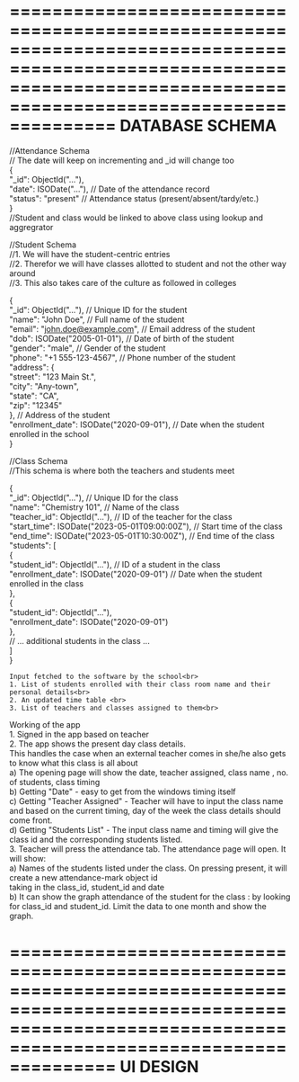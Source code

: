 ======================================================================================================================================================================
                                                                  DATABASE SCHEMA
======================================================================================================================================================================

//Attendance Schema<br>
//  The date will keep on incrementing and _id will change too<br>
{<br>
  "_id": ObjectId("..."), <br>
  "date": ISODate("..."), // Date of the attendance record<br>
  "status": "present" // Attendance status (present/absent/tardy/etc.)<br>
}<br>
//Student and class would be linked to above class using lookup and aggregrator<br>

//Student Schema<br>
//1. We will have the student-centric entries<br>
//2. Therefor we will have classes allotted to student and not the other way around<br>
//3. This also takes care of the culture as followed in colleges<br>

{<br>
  "_id": ObjectId("..."), // Unique ID for the student<br>
  "name": "John Doe", // Full name of the student<br>
  "email": "john.doe@example.com", // Email address of the student<br>
  "dob": ISODate("2005-01-01"), // Date of birth of the student<br>
  "gender": "male", // Gender of the student<br>
  "phone": "+1 555-123-4567", // Phone number of the student<br>
  "address": {<br>
    "street": "123 Main St.",<br>
    "city": "Any-town",<br>
    "state": "CA",<br>
    "zip": "12345"<br>
  }, // Address of the student<br>
  "enrollment_date": ISODate("2020-09-01"), // Date when the student enrolled in the school<br>
}<br>


//Class Schema<br>
//This schema is where both the teachers and students meet<br>

{<br>
  "_id": ObjectId("..."), // Unique ID for the class<br>
  "name": "Chemistry 101", // Name of the class<br>
  "teacher_id": ObjectId("..."), // ID of the teacher for the class<br>
  "start_time": ISODate("2023-05-01T09:00:00Z"), // Start time of the class<br>
  "end_time": ISODate("2023-05-01T10:30:00Z"), // End time of the class<br>
  "students": [<br>
    {<br>
      "student_id": ObjectId("..."), // ID of a student in the class<br>
      "enrollment_date": ISODate("2020-09-01") // Date when the student enrolled in the class<br>
    },<br>
    {<br>
      "student_id": ObjectId("..."),<br>
      "enrollment_date": ISODate("2020-09-01")<br>
    },<br>
    // ... additional students in the class ...<br>
  ]<br>
}<br>

    Input fetched to the software by the school<br>
    1. List of students enrolled with their class room name and their personal details<br>
    2. An updated time table <br>
    3. List of teachers and classes assigned to them<br>




   Working of the app<br>
    1.  Signed in the app based on teacher<br>
    2.  The app shows the present day class details. <br>
        This handles the case when an external teacher comes in she/he also gets to know what this class is all about<br>
        a) The opening page will show the date, teacher assigned, class name , no. of students, class timing<br>
        b) Getting "Date" - easy to get from the windows timing itself<br>
        c) Getting "Teacher Assigned" - Teacher will have to input the class name and based on the current timing, 
            day of the week the class details should come front.<br>
        d) Getting "Students List" - The input class name and timing will give the class id and the corresponding students listed.<br>
    3.  Teacher will press the attendance tab. The attendance page will open. It will show:<br>
        a) Names of the students listed under the class. On pressing present, it will create a new attendance-mark object id<br>
            taking in the class_id, student_id and date<br>
        b) It can show the graph attendance of the student for the class : by looking for class_id and student_id. 
            Limit the data to one month and show the graph.<br>




======================================================================================================================================================================
                                                                  UI DESIGN
======================================================================================================================================================================
